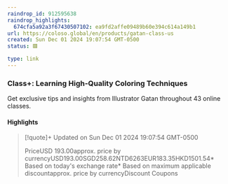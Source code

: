 ```yaml
---
raindrop_id: 912595638
raindrop_highlights:
  674cfa5a92a3f67430507102: ea9fd2affe09489b60e394c614a149b1
url: https://coloso.global/en/products/gatan-class-us
created: Sun Dec 01 2024 19:07:54 GMT-0500
status: 🟥

type: link
---
```



### Class+: Learning High-Quality Coloring Techniques

Get exclusive tips and insights from Illustrator Gatan throughout 43 online classes.

#### Highlights

> [!quote]+ Updated on Sun Dec 01 2024 19:07:54 GMT-0500
>
> PriceUSD 193.00approx. price by currencyUSD193.00SGD258.62NTD6263EUR183.35HKD1501.54* Based on today&#39;s exchange rate* Based on maximum applicable discountapprox. price by currencyDiscount Coupons
